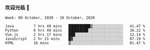 ### 欢迎光临 👋

<!--
**lianganqing/lianganqing** is a ✨ _special_ ✨ repository because its `README.md` (this file) appears on your GitHub profile.

Here are some ideas to get you started:

- 🔭 I’m currently working on ...
- 🌱 I’m currently learning ...
- 👯 I’m looking to collaborate on ...
- 🤔 I’m looking for help with ...
- 💬 Ask me about ...
- 📫 How to reach me: ...
- 😄 Pronouns: ...
- ⚡ Fun fact: ...
-->
<!--START_SECTION:waka-->
```text
Week: 09 October, 2020 - 16 October, 2020

Java         7 hrs 49 mins   ██████████▒░░░░░░░░░░░░░░   41.47 % 
Python       6 hrs 49 mins   █████████░░░░░░░░░░░░░░░░   36.22 % 
Vue.js       2 hrs 17 mins   ███░░░░░░░░░░░░░░░░░░░░░░   12.14 % 
JavaScript   1 hr 21 mins    █▓░░░░░░░░░░░░░░░░░░░░░░░   07.19 % 
HTML         16 mins         ▒░░░░░░░░░░░░░░░░░░░░░░░░   01.47 % 
```
<!--END_SECTION:waka-->
